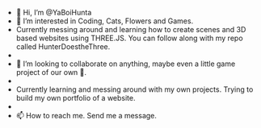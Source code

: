 - 👋 Hi, I’m @YaBoiHunta
- 👀 I’m interested in Coding, Cats, Flowers and Games.
-   Currently messing around and learning how to create scenes and 3D based websites using THREE.JS. You can follow along with my repo called HunterDoestheThree.
- 
- 💞️ I’m looking to collaborate on anything, maybe even a little game project of our own 👏.
- 
- Currently learning and messing around with my own projects. Trying to build my own portfolio of a website.
- 
- 📫 How to reach me. Send me a message.

